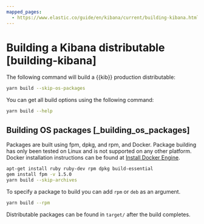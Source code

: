 ```yaml
---
mapped_pages:
  - https://www.elastic.co/guide/en/kibana/current/building-kibana.html
---
```


# Building a Kibana distributable [building-kibana]

The following command will build a {{kib}} production distributable:

```bash
yarn build --skip-os-packages
```

You can get all build options using the following command:

```bash
yarn build --help
```


## Building OS packages [_building_os_packages]

Packages are built using fpm, dpkg, and rpm, and Docker.  Package building has only been tested on Linux and is not supported on any other platform. Docker installation instructions can be found at [Install Docker Engine](https://docs.docker.com/engine/install/).

```bash
apt-get install ruby ruby-dev rpm dpkg build-essential
gem install fpm -v 1.5.0
yarn build --skip-archives
```

To specify a package to build you can add `rpm` or `deb` as an argument.

```bash
yarn build --rpm
```

Distributable packages can be found in `target/` after the build completes.

